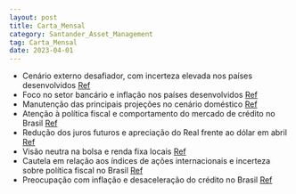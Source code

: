```yaml
---
layout: post
title: Carta_Mensal
category: Santander_Asset_Management
tag: Carta_Mensal
date: 2023-04-01
---
```


- Cenário externo desafiador, com incerteza elevada nos países desenvolvidos
<a href="#" onclick="search_on_pdf('Nossa visão para osprincipais mercadosEmCenário externo segue desafiador, com nível de incerteza')">Ref</a>
- Foco no setor bancário e inflação nos países desenvolvidos
<a href="#" onclick="search_on_pdf('desenvolvidos, perspectiva para o setor bancário e próximos passos dos principais bancos centrais. ')">Ref</a>
- Manutenção das principais projeções no cenário doméstico
<a href="#" onclick="search_on_pdf('atuação do Banco Central.Projeções mantidas no cenário local, com atenção sobre a política fiscal ')">Ref</a>
- Atenção à política fiscal e comportamento do mercado de crédito no Brasil
<a href="#" onclick="search_on_pdf('Atenção sobre a política fiscal e o comportamento do mercado de crédito.Para mais detalhes, con')">Ref</a>
- Redução dos juros futuros e apreciação do Real frente ao dólar em abril
<a href="#" onclick="search_on_pdf('globais.No Brasil, os juros futuros tiveram queda, enquanto o Ibovespa acompanhou o movimento do e')">Ref</a>
- Visão neutra na bolsa e renda fixa locais
<a href="#" onclick="search_on_pdf('a visão neutra. No campo internacional, o cenário segue desafiador, com expectativas de desacelera')">Ref</a>
- Cautela em relação aos índices de ações internacionais e incerteza sobre política fiscal no Brasil
<a href="#" onclick="search_on_pdf('a visão cautelosa em relação aos índices de ações teve efeito desfavorável, dado o mês positivo p')">Ref</a>
- Preocupação com inflação e desaceleração do crédito no Brasil
<a href="#" onclick="search_on_pdf('economia deveria ser limitado. No Brasil, a desaceleração da atividade e da disponibilidade de cré')">Ref</a>
